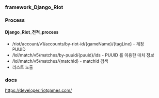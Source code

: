### framework_Django_Riot

### Process

#### Django_Riot_전적_process
- /riot/account/v1/accounts/by-riot-id/{gameName}/{tagLine} - 계정 PUUID
- /lol/match/v5/matches/by-puuid/{puuid}/ids - PUUID 를 이용한 매치 정보
- /lol/match/v5/matches/{matchId} - matchId 검색
- 리스트 노출


### docs
https://developer.riotgames.com/
